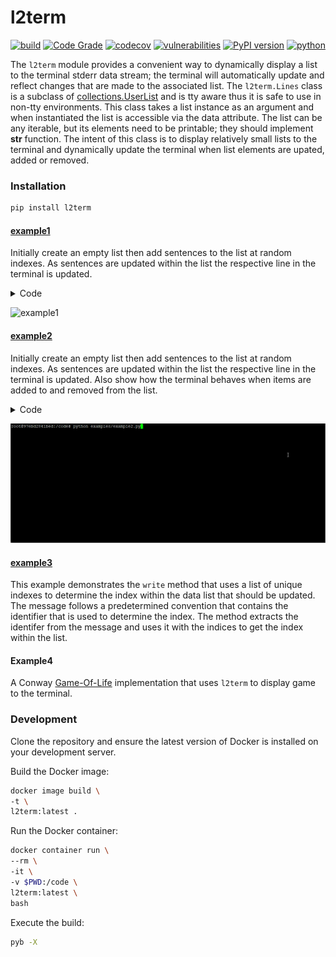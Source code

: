 # l2term
[![build](https://github.com/soda480/l2term/actions/workflows/main.yml/badge.svg)](https://github.com/soda480/l2term/actions/workflows/main.yml)
[![Code Grade](https://api.codiga.io/project/33832/status/svg)](https://app.codiga.io/public/project/33832/mppbar/dashboard)
[![codecov](https://codecov.io/gh/soda480/l2term/branch/main/graph/badge.svg?token=IYQBFG9J8G)](https://codecov.io/gh/soda480/l2term)
[![vulnerabilities](https://img.shields.io/badge/vulnerabilities-None-brightgreen)](https://pypi.org/project/bandit/)
[![PyPI version](https://badge.fury.io/py/l2term.svg)](https://badge.fury.io/py/l2term)
[![python](https://img.shields.io/badge/python-3.7%20%7C%203.8%20%7C%203.9%20%7C%203.10-teal)](https://www.python.org/downloads/)

The `l2term` module provides a convenient way to dynamically display a list to the terminal stderr data stream; the terminal will automatically update and reflect changes that are made to the associated list. The `l2term.Lines` class is a subclass of [collections.UserList](https://docs.python.org/3/library/collections.html#collections.UserList) and is tty aware thus it is safe to use in non-tty environments. This class takes a list instance as an argument and when instantiated the list is accessible via the data attribute. The list can be any iterable, but its elements need to be printable; they should implement __str__ function. The intent of this class is to display relatively small lists to the terminal and dynamically update the terminal when list elements are upated, added or removed.

### Installation
```bash
pip install l2term
```

#### [example1](https://github.com/soda480/l2term/blob/main/examples/example1.py)

Initially create an empty list then add sentences to the list at random indexes. As sentences are updated within the list the respective line in the terminal is updated.

<details><summary>Code</summary>

```Python
import time
import random
from essential_generators import DocumentGenerator
from l2term import Lines

def main():
    print('Generating random sentences...')
    docgen = DocumentGenerator()
    with Lines(size=15) as lines:
        for _ in range(200):
            index = random.randint(0, len(lines) - 1)
            lines[index] = docgen.sentence()
            time.sleep(.05)

if __name__ == '__main__':
    main()
```

</details>

![example1](https://raw.githubusercontent.com/soda480/l2term/main/docs/images/example1.gif)

#### [example2](https://github.com/soda480/l2term/blob/main/examples/example2.py)

Initially create an empty list then add sentences to the list at random indexes. As sentences are updated within the list the respective line in the terminal is updated. Also show how the terminal behaves when items are added to and removed from the list.

<details><summary>Code</summary>

```Python
import time
import random
from essential_generators import DocumentGenerator
from l2term import Lines

def main():
    print('Generating random sentences...')
    docgen = DocumentGenerator()
    with Lines(data=[''] * 10) as lines:
        for _ in range(100):
            index = random.randint(0, len(lines) - 1)
            lines[index] = docgen.sentence()
        for _ in range(100):
            update = ['update'] * 18
            append = ['append'] * 18
            pop = ['pop'] * 14
            clear = ['clear']
            choice = random.choice(append + pop + clear + update)
            if choice == 'pop':
                if len(lines) > 0:
                    index = random.randint(0, len(lines) - 1)
                    lines.pop(index)
            elif choice == 'append':
                lines.append(docgen.sentence())
            elif choice == 'update':
                if len(lines) > 0:
                    index = random.randint(0, len(lines) - 1)
                    lines[index] = docgen.sentence()
            else:
                if len(lines) > 0:
                    lines.pop()
                if len(lines) > 0:
                    lines.pop()
            time.sleep(.1)

if __name__ == '__main__':
    main()
```

</details>

![example2](https://raw.githubusercontent.com/soda480/l2term/main/docs/images/example2.gif)

#### [example3](https://github.com/soda480/l2term/blob/main/examples/example3.py)

This example demonstrates the `write` method that uses a list of unique indexes to determine the index within the data list that should be updated. The message follows a predetermined convention that contains the identifier that is used to determine the index. The method extracts the identifer from the message and uses it with the indices to get the index within the list.

#### Example4

A Conway [Game-Of-Life](https://github.com/soda480/game-of-life) implementation that uses `l2term` to display game to the terminal.


### Development

Clone the repository and ensure the latest version of Docker is installed on your development server.

Build the Docker image:
```sh
docker image build \
-t \
l2term:latest .
```

Run the Docker container:
```sh
docker container run \
--rm \
-it \
-v $PWD:/code \
l2term:latest \
bash
```

Execute the build:
```sh
pyb -X
```
